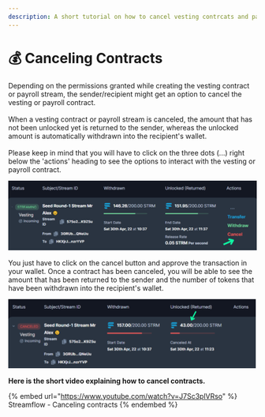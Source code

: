```yaml
---
description: A short tutorial on how to cancel vesting contrcats and payroll streams
---
```


# 💰 Canceling Contracts

Depending on the permissions granted while creating the vesting contract or payroll stream, the sender/recipient might get an option to cancel the vesting or payroll contract.\
\
When a vesting contract or payroll stream is canceled, the amount that has not been unlocked yet is returned to the sender, whereas the unlocked amount is automatically withdrawn into the recipient's wallet.\
\
Please keep in mind that you will have to click on the three dots (...) right below the 'actions' heading to see the options to interact with the vesting or payroll contract.

![How to cancel a contract](<../../.gitbook/assets/cancel  pointer pinter.png>)

You just have to click on the cancel button and approve the transaction in your wallet. Once a contract has been canceled, you will be able to see the amount that has been returned to the sender and the number of tokens that have been withdrawn into the recipient's wallet.

![View of a canceled contract](<../../.gitbook/assets/returned to sender arrow (1).png>)



**Here is the short video explaining how to cancel contracts.**

{% embed url="https://www.youtube.com/watch?v=J7Sc3plVRso" %}
Streamflow - Canceling contracts
{% endembed %}

